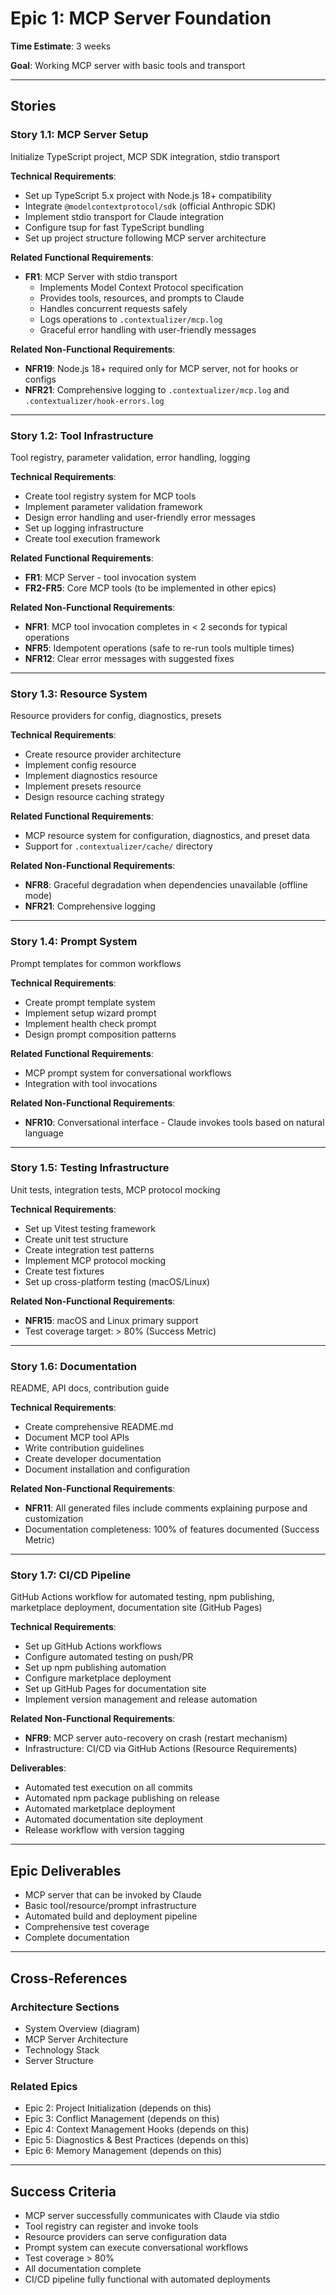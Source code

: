 # Epic 1: MCP Server Foundation

**Time Estimate**: 3 weeks

**Goal**: Working MCP server with basic tools and transport

---

## Stories

### Story 1.1: MCP Server Setup
Initialize TypeScript project, MCP SDK integration, stdio transport

**Technical Requirements**:
- Set up TypeScript 5.x project with Node.js 18+ compatibility
- Integrate `@modelcontextprotocol/sdk` (official Anthropic SDK)
- Implement stdio transport for Claude integration
- Configure tsup for fast TypeScript bundling
- Set up project structure following MCP server architecture

**Related Functional Requirements**:
- **FR1**: MCP Server with stdio transport
  - Implements Model Context Protocol specification
  - Provides tools, resources, and prompts to Claude
  - Handles concurrent requests safely
  - Logs operations to `.contextualizer/mcp.log`
  - Graceful error handling with user-friendly messages

**Related Non-Functional Requirements**:
- **NFR19**: Node.js 18+ required only for MCP server, not for hooks or configs
- **NFR21**: Comprehensive logging to `.contextualizer/mcp.log` and `.contextualizer/hook-errors.log`

---

### Story 1.2: Tool Infrastructure
Tool registry, parameter validation, error handling, logging

**Technical Requirements**:
- Create tool registry system for MCP tools
- Implement parameter validation framework
- Design error handling and user-friendly error messages
- Set up logging infrastructure
- Create tool execution framework

**Related Functional Requirements**:
- **FR1**: MCP Server - tool invocation system
- **FR2-FR5**: Core MCP tools (to be implemented in other epics)

**Related Non-Functional Requirements**:
- **NFR1**: MCP tool invocation completes in < 2 seconds for typical operations
- **NFR5**: Idempotent operations (safe to re-run tools multiple times)
- **NFR12**: Clear error messages with suggested fixes

---

### Story 1.3: Resource System
Resource providers for config, diagnostics, presets

**Technical Requirements**:
- Create resource provider architecture
- Implement config resource
- Implement diagnostics resource
- Implement presets resource
- Design resource caching strategy

**Related Functional Requirements**:
- MCP resource system for configuration, diagnostics, and preset data
- Support for `.contextualizer/cache/` directory

**Related Non-Functional Requirements**:
- **NFR8**: Graceful degradation when dependencies unavailable (offline mode)
- **NFR21**: Comprehensive logging

---

### Story 1.4: Prompt System
Prompt templates for common workflows

**Technical Requirements**:
- Create prompt template system
- Implement setup wizard prompt
- Implement health check prompt
- Design prompt composition patterns

**Related Functional Requirements**:
- MCP prompt system for conversational workflows
- Integration with tool invocations

**Related Non-Functional Requirements**:
- **NFR10**: Conversational interface - Claude invokes tools based on natural language

---

### Story 1.5: Testing Infrastructure
Unit tests, integration tests, MCP protocol mocking

**Technical Requirements**:
- Set up Vitest testing framework
- Create unit test structure
- Create integration test patterns
- Implement MCP protocol mocking
- Create test fixtures
- Set up cross-platform testing (macOS/Linux)

**Related Non-Functional Requirements**:
- **NFR15**: macOS and Linux primary support
- Test coverage target: > 80% (Success Metric)

---

### Story 1.6: Documentation
README, API docs, contribution guide

**Technical Requirements**:
- Create comprehensive README.md
- Document MCP tool APIs
- Write contribution guidelines
- Create developer documentation
- Document installation and configuration

**Related Non-Functional Requirements**:
- **NFR11**: All generated files include comments explaining purpose and customization
- Documentation completeness: 100% of features documented (Success Metric)

---

### Story 1.7: CI/CD Pipeline
GitHub Actions workflow for automated testing, npm publishing, marketplace deployment, documentation site (GitHub Pages)

**Technical Requirements**:
- Set up GitHub Actions workflows
- Configure automated testing on push/PR
- Set up npm publishing automation
- Configure marketplace deployment
- Set up GitHub Pages for documentation site
- Implement version management and release automation

**Related Non-Functional Requirements**:
- **NFR9**: MCP server auto-recovery on crash (restart mechanism)
- Infrastructure: CI/CD via GitHub Actions (Resource Requirements)

**Deliverables**:
- Automated test execution on all commits
- Automated npm package publishing on release
- Automated marketplace deployment
- Automated documentation site deployment
- Release workflow with version tagging

---

## Epic Deliverables

- MCP server that can be invoked by Claude
- Basic tool/resource/prompt infrastructure
- Automated build and deployment pipeline
- Comprehensive test coverage
- Complete documentation

---

## Cross-References

### Architecture Sections
- System Overview (diagram)
- MCP Server Architecture
- Technology Stack
- Server Structure

### Related Epics
- Epic 2: Project Initialization (depends on this)
- Epic 3: Conflict Management (depends on this)
- Epic 4: Context Management Hooks (depends on this)
- Epic 5: Diagnostics & Best Practices (depends on this)
- Epic 6: Memory Management (depends on this)

---

## Success Criteria

- MCP server successfully communicates with Claude via stdio
- Tool registry can register and invoke tools
- Resource providers can serve configuration data
- Prompt system can execute conversational workflows
- Test coverage > 80%
- All documentation complete
- CI/CD pipeline fully functional with automated deployments
